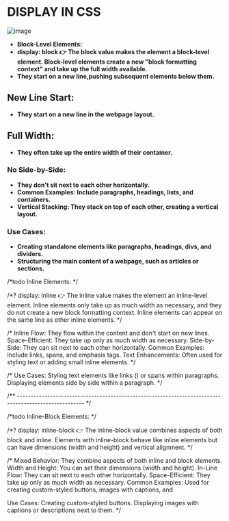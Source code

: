 #  DISPLAY IN CSS  
![image](https://github.com/user-attachments/assets/0f56459d-4e5b-4330-aca9-f891d469e6aa)

- **Block-Level Elements:**
- **display: block 👉 The block value makes the element a block-level element. Block-level elements create a new "block formatting context" and take up the full width available.** 
- **They start on a new line,pushing subsequent elements below them.**
## New Line Start: 
- **They start on a new line in the webpage layout.**
## Full Width: 
- **They often take up the entire width of their container.**
### No Side-by-Side: 
- **They don't sit next to each other horizontally.**
- **Common Examples: Include paragraphs, headings, lists, and containers.**
- **Vertical Stacking: They stack on top of each other, creating a vertical layout.**
### Use Cases:
- **Creating standalone elements like paragraphs, headings, divs, and dividers.**
- **Structuring the main content of a webpage, such as articles or sections.** 


/*todo Inline Elements: */

/*? display: inline  👉 The inline value makes the element an inline-level element. Inline elements only take up as much width as necessary, and they do not create a new block formatting context. Inline elements can appear on the same line as other inline elements. */

/* Inline Flow: They flow within the content and don't start on new lines.
Space-Efficient: They take up only as much width as necessary.
Side-by-Side: They can sit next to each other horizontally.
Common Examples: Include links, spans, and emphasis tags.
Text Enhancements: Often used for styling text or adding small inline elements. */

/* Use Cases:
Styling text elements like links (<a>) or spans within paragraphs.
Displaying elements side by side within a paragraph. */

/** ------------------------------------------------------------------------------------------------------ */

/*todo Inline-Block Elements: */

/*? display: inline-block 👉  The inline-block value combines aspects of both block and inline. Elements with inline-block behave like inline elements but can have dimensions (width and height) and vertical alignment. */

/* Mixed Behavior: They combine aspects of both inline and block elements.
Width and Height: You can set their dimensions (width and height).
In-Line Flow: They can sit next to each other horizontally.
Space-Efficient: They take up only as much width as necessary.
Common Examples: Used for creating custom-styled buttons, images with captions, and 

Use Cases:
Creating custom-styled buttons.
Displaying images with captions or descriptions next to them. */
